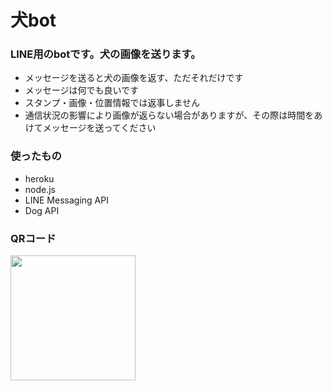 # 犬bot
### LINE用のbotです。犬の画像を送ります。
- メッセージを送ると犬の画像を返す、ただそれだけです
- メッセージは何でも良いです
- スタンプ・画像・位置情報では返事しません
- 通信状況の影響により画像が返らない場合がありますが、その際は時間をあけてメッセージを送ってください
### 使ったもの
- heroku
- node.js
- LINE Messaging API
- Dog API
### QRコード
<img src="https://qr-official.line.me/sid/L/857fpfys.png" width="200">
